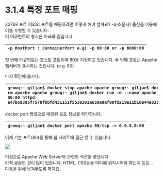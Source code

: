 # 3.1.4 특정 포트 매핑

32768 포트 이외의 포트를 매핑하려면 어떻게 해야 할까요? -p\(소문자\) 옵션을 이용해 이를 수행할 수 있습니다.  
이 아규먼트의 형식은 아래와 같습니다.

| `-p HostPort : ContainerPort e.g) -p 80:80 or -p 8080:80` |
| :--- |


첫 번째 아규먼트는 호스트 포트이며 80을 지정하고 있습니다. 두 번째 포트는 Apache 웹서버가 표시하는 것입니다. \(e.g. 80\)

다시 확인해 봅시다.

| `grouq:~ giljae$ docker stop apache apache grouq:~ giljae$ docker rm apache apache grouq:~ giljae$ docker run -d --name apache -p 80:80 httpd e47b69395f7570f8bfd431151f5530301a659a0af00f8219e11b10e44e836130` |
| :--- |


docker port 명령으로 매핑된 포트 정보를 확인합니다.

| `grouq:~ giljae$ docker port apache 80/tcp -> 0.0.0.0:80` |
| :--- |


이제 기본 포트\(80\)를 통해 웹 사이트에 접근 할 수 있습니다.

![](https://lh3.googleusercontent.com/t0TrFI4qlVBpzCnJTvEsa1GCNx6YRdWIRFLEdIUH6WeEyVadJxUmEa_bcc6TTILQO0UNsjm8S5QJbyuF9HYaAbOpR9i_jDLyQlMEBS7nP5s_hMWYSxpyW-aRI7ojsrly6bDYdK0C)

이것으로 Apache Web Server와 관련한 섹션을 끝냅니다.  
아직 궁금한 것이 많이 있습니다. HTML, CSS등을 어디에 위치시켜야 하는지 등등… 다음을 위해 남겨두도록 하지요.  



